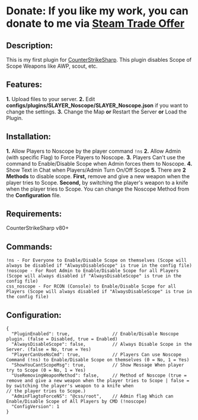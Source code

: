 # Donate: If you like my work, you can donate to me via [Steam Trade Offer](https://bit.ly/3qDpgPd)

## Description:
This is my first plugin for [CounterStrikeSharp](https://docs.cssharp.dev/). This plugin disables Scope of Scope Weapons like AWP, scout, etc.

## Features:
**1.** Upload files to your server.
**2.** Edit **configs/plugins/SLAYER_Noscope/SLAYER_Noscope.json** if you want to change the settings.
**3.** Change the Map **or** Restart the Server **or** Load the Plugin.

## Installation:
**1.** Allow Players to Noscope by the player command `!ns`
**2.** Allow Admin (with specific Flag) to Force Players to Noscope.
**3.** Players Can't use the command to Enable/Disable Scope when Admin forces them to Noscope.
**4.** Show Text in Chat when Players/Admin Turn On/Off Scope
**5.** There are **2 Methods** to disable scope. **First,** remove and give a new weapon when the player tries to Scope. **Second,** by switching the player's weapon to a knife when the player tries to Scope. You can change the Noscope Method from the **Configuration** file. 

## Requirements:
CounterStrikeSharp v80+

## Commands:
```
!ns - For Everyone to Enable/Disable Scope on themselves (Scope will always be disabled if "AlwaysDisableScope" is true in the config file)
!noscope - For Root Admin to Enable/Disable Scope for all Players (Scope will always disabled if "AlwaysDisableScope" is true in the config file)
css_noscope - For RCON (Console) to Enable/Disable Scope for all Players (Scope will always disabled if "AlwaysDisableScope" is true in the config file)
```

## Configuration:
```
{
  "PluginEnabled": true,                // Enable/Disable Noscope plugin. (false = Disabled, true = Enabled)
  "AlwaysDisableScope": false,          // Always Disable Scope in the Server. (false = No, true = Yes)
  "PlayerCanUseNsCmd": true,            // Players Can use Noscope Command (!ns) to Enable/Disable Scope on themselves (0 = No, 1 = Yes)
  "ShowYouCantScopeMsg": true,          // Show Message When player try to Scope (0 = No, 1 = Yes)
  "UseRemovingWeaponMethod": false,     // Method of Noscope (true = remove and give a new weapon when the player tries to Scope | false = by switching the player's weapon to a knife when                                            // the player tries to Scope.)
  "AdminFlagtoForceNS": "@css/root",    // Admin flag Which can Enable/Disable Scope of All Players by CMD (!noscope)
  "ConfigVersion": 1
}
```
